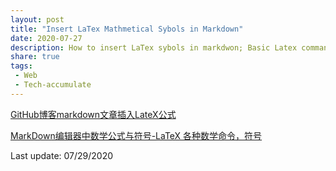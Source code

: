 ```yaml
---
layout: post
title: "Insert LaTex Mathmetical Sybols in Markdown"
date: 2020-07-27
description: How to insert LaTex sybols in markdwon; Basic Latex commands
share: true
tags:
 - Web
 - Tech-accumulate
---
```


[GitHub博客markdown文章插入LateX公式](https://gongenbo.github.io/2020/07/17/github_page_add_latex_formula/)

[MarkDown编辑器中数学公式与符号-LaTeX 各种数学命令，符号](https://blog.nowcoder.net/n/7d5d9ff47af74c288d19ba29e88c5643)

Last update: 07/29/2020